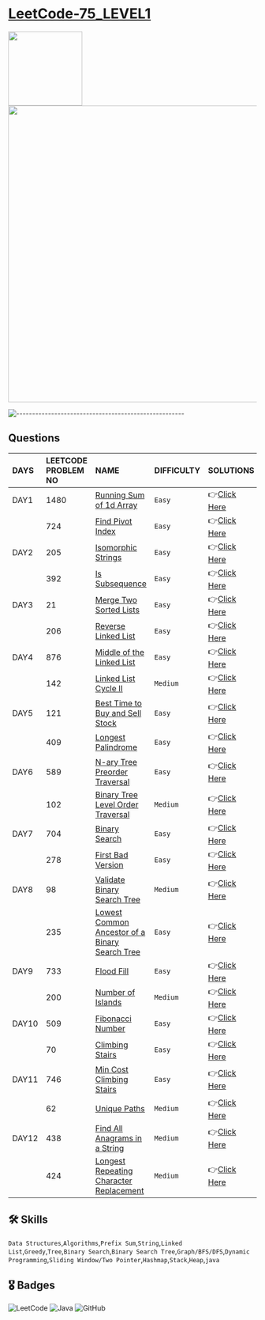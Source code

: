 # [LeetCode-75_LEVEL1](https://leetcode.com/study-plan/leetcode-75/?progress=zm70yje)
<p float="left">
  <img src="https://assets.leetcode.com/study_plan/leetcode-75/cover.png" width="150" />
  <img src="https://upload.wikimedia.org/wikipedia/commons/0/0a/LeetCode_Logo_black_with_text.svg" width="600" /> 
</p>

![-----------------------------------------------------](https://raw.githubusercontent.com/andreasbm/readme/master/assets/lines/rainbow.png)

## Questions
| DAYS  | LEETCODE PROBLEM NO |  NAME                         |  DIFFICULTY  |   SOLUTIONS                                                    |
| :-----| :------------------ | :---------------------------- | :----------- |  :------------------------------------------------------------ |
| DAY1 | 1480 | [Running Sum of 1d Array](https://leetcode.com/problems/running-sum-of-1d-array/) | `Easy` | 👉[Click Here](https://github.com/dhrupad17/LeetCode-75_LEVEL1/blob/main/DAY1P1.md) |
|  | 724 | [Find Pivot Index](https://leetcode.com/problems/find-pivot-index/) | `Easy` | 👉[Click Here](https://github.com/dhrupad17/LeetCode-75_LEVEL1/blob/main/DAY1P2.md) |
| DAY2 | 205 | [Isomorphic Strings](https://leetcode.com/problems/isomorphic-strings/) | `Easy` | 👉[Click Here](https://github.com/dhrupad17/LeetCode-75_LEVEL1/blob/main/DAY2P1.md) |
|  | 392 | [Is Subsequence](https://leetcode.com/problems/is-subsequence/) | `Easy` | 👉[Click Here](https://github.com/dhrupad17/LeetCode-75_LEVEL1/blob/main/DAY2P2.md) |
| DAY3 | 21 | [Merge Two Sorted Lists](https://leetcode.com/problems/merge-two-sorted-lists/) | `Easy` | 👉[Click Here](https://github.com/dhrupad17/LeetCode-75_LEVEL1/blob/main/DAY3P1.md) |
|  | 206 | [Reverse Linked List](https://leetcode.com/problems/reverse-linked-list/) | `Easy` | 👉[Click Here](https://github.com/dhrupad17/LeetCode-75_LEVEL1/blob/main/DAY3P2.md) |
| DAY4 | 876 | [Middle of the Linked List](https://leetcode.com/problems/middle-of-the-linked-list/) | `Easy` | 👉[Click Here](https://github.com/dhrupad17/LeetCode-75_LEVEL1/blob/main/DAY4P1.md) |
|  | 142 | [Linked List Cycle II](https://leetcode.com/problems/linked-list-cycle-ii/) | `Medium` | 👉[Click Here](https://github.com/dhrupad17/LeetCode-75_LEVEL1/blob/main/DAY4P2.md) |
| DAY5 | 121 | [Best Time to Buy and Sell Stock](https://leetcode.com/problems/best-time-to-buy-and-sell-stock/) | `Easy` | 👉[Click Here](https://github.com/dhrupad17/LeetCode-75_LEVEL1/blob/main/DAY5P1.md) |
|  | 409 | [Longest Palindrome](https://leetcode.com/problems/longest-palindrome/) | `Easy` | 👉[Click Here](https://github.com/dhrupad17/LeetCode-75_LEVEL1/blob/main/DAY5P2.md) |
| DAY6 | 589 | [N-ary Tree Preorder Traversal](https://leetcode.com/problems/n-ary-tree-preorder-traversal/) | `Easy` | 👉[Click Here](https://github.com/dhrupad17/LeetCode-75_LEVEL1/blob/main/DAY6P1.md) |
|  | 102 | [Binary Tree Level Order Traversal](https://leetcode.com/problems/binary-tree-level-order-traversal/) | `Medium` | 👉[Click Here](https://github.com/dhrupad17/LeetCode-75_LEVEL1/blob/main/DAY6P2.md) |
| DAY7 | 704 | [Binary Search](https://leetcode.com/problems/binary-search/) | `Easy` | 👉[Click Here](https://github.com/dhrupad17/LeetCode-75_LEVEL1/blob/main/DAY7P1.md) |
|  | 278 | [First Bad Version](https://leetcode.com/problems/first-bad-version/) | `Easy` | 👉[Click Here](https://github.com/dhrupad17/LeetCode-75_LEVEL1/blob/main/DAY7P2.md) |
| DAY8 | 98 | [Validate Binary Search Tree](https://leetcode.com/problems/validate-binary-search-tree/) | `Medium` | 👉[Click Here](https://github.com/dhrupad17/LeetCode-75_LEVEL1/blob/main/DAY8P1.md) |
|  | 235 | [Lowest Common Ancestor of a Binary Search Tree](https://leetcode.com/problems/lowest-common-ancestor-of-a-binary-search-tree/) | `Easy` | 👉[Click Here](https://github.com/dhrupad17/LeetCode-75_LEVEL1/blob/main/DAY8P2.md) |
| DAY9 | 733 | [Flood Fill](https://leetcode.com/problems/flood-fill/) | `Easy` | 👉[Click Here](https://github.com/dhrupad17/LeetCode-75_LEVEL1/blob/main/DAY9P1.md) |
|  | 200 | [Number of Islands](https://leetcode.com/problems/number-of-islands/) | `Medium` | 👉[Click Here](https://github.com/dhrupad17/LeetCode-75_LEVEL1/blob/main/DAY9P2.md) |
| DAY10 | 509 | [Fibonacci Number](https://leetcode.com/problems/fibonacci-number/) | `Easy` | 👉[Click Here](https://github.com/dhrupad17/LeetCode-75_LEVEL1/blob/main/DAY10P1.md) |
|  | 70 | [Climbing Stairs](https://leetcode.com/problems/climbing-stairs/) | `Easy` | 👉[Click Here](https://github.com/dhrupad17/LeetCode-75_LEVEL1/blob/main/DAY10P2.md) |
| DAY11 | 746 | [Min Cost Climbing Stairs](https://leetcode.com/problems/min-cost-climbing-stairs/) | `Easy` | 👉[Click Here](https://github.com/dhrupad17/LeetCode-75_LEVEL1/blob/main/DAY11P1.md) |
|  | 62 | [Unique Paths](https://leetcode.com/problems/unique-paths/) | `Medium` | 👉[Click Here](https://github.com/dhrupad17/LeetCode-75_LEVEL1/blob/main/DAY11P2.md) |
| DAY12 | 438 | [Find All Anagrams in a String](https://leetcode.com/problems/find-all-anagrams-in-a-string/) | `Medium` | 👉[Click Here](https://github.com/dhrupad17/LeetCode-75_LEVEL1/blob/main/DAY12P1.md) |
|  | 424 | [Longest Repeating Character Replacement](https://leetcode.com/problems/longest-repeating-character-replacement/) | `Medium` | 👉[Click Here](https://github.com/dhrupad17/LeetCode-75_LEVEL1/blob/main/DAY12P2.md) |


## 🛠 Skills
  `Data Structures`,`Algorithms`,`Prefix Sum`,`String`,`Linked List`,`Greedy`,`Tree`,`Binary Search`,`Binary Search Tree`,`Graph/BFS/DFS`,`Dynamic Programming`,`Sliding Window/Two Pointer`,`Hashmap`,`Stack`,`Heap`,`java`

## 🎖️ Badges
![LeetCode](https://img.shields.io/badge/LeetCode-000000?style=for-the-badge&logo=LeetCode&logoColor=#d16c06)
![Java](https://img.shields.io/badge/Java-ED8B00?style=for-the-badge&logo=java&logoColor=white)
![GitHub](https://img.shields.io/badge/github-%23121011.svg?style=for-the-badge&logo=github&logoColor=white)
